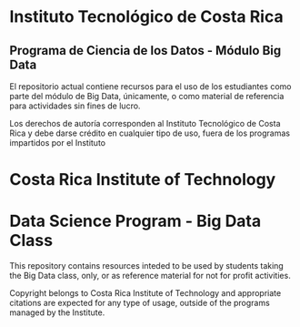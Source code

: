 # Instituto Tecnológico de Costa Rica
## Programa de Ciencia de los Datos - Módulo Big Data
El repositorio actual contiene recursos para el uso de los estudiantes como
parte del módulo de Big Data, únicamente, o como material de referencia para
actividades sin fines de lucro.

Los derechos de autoría corresponden al Instituto Tecnológico de Costa Rica
y debe darse crédito en cualquier tipo de uso, fuera de los programas
impartidos por el Instituto

# Costa Rica Institute of Technology
# Data Science Program - Big Data Class
This repository contains resources inteded to be used by students taking the
Big Data class, only, or as reference material for not for profit activities.

Copyright belongs to Costa Rica Institute of Technology and appropriate
citations are expected for any type of usage, outside of the programs managed
by the Institute.
